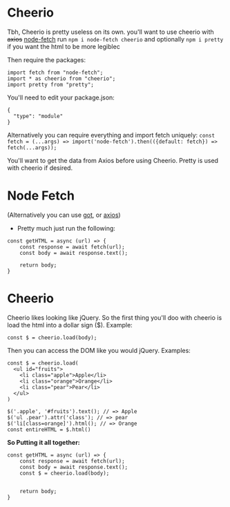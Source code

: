 # Cheerio

Tbh, Cheerio is pretty useless on its own. you'll want to use cheerio with ~~axios~~ [node-fetch](https://www.npmjs.com/package/node-fetch) run `npm i node-fetch cheerio` and optionally `npm i pretty` if you want the html to be more legiblec

Then require the packages:

```
import fetch from "node-fetch";
import * as cheerio from "cheerio";
import pretty from "pretty";
```

You'll need to edit your package.json:

```
{
  "type": "module"
}
```

Alternatively you can require everything and import fetch uniquely:
`const fetch = (...args) => import('node-fetch').then(({default: fetch}) => fetch(...args));`

You'll want to get the data from Axios before using Cheerio. Pretty is used with cheerio if desired.

# Node Fetch

(Alternatively you can use [got](https://www.npmjs.com/package/got), or [axios](https://www.npmjs.com/package/axios))

- Pretty much just run the following:

```
const getHTML = async (url) => {
    const response = await fetch(url);
    const body = await response.text();

    return body;
}
```

# Cheerio

Cheerio likes looking like jQuery. So the first thing you'll doo with cheerio is load the html into a dollar sign ($). Example:

```
const $ = cheerio.load(body);
```

Then you can access the DOM like you would jQuery. Examples:

```
const $ = cheerio.load(
  <ul id="fruits">
    <li class="apple">Apple</li>
    <li class="orange">Orange</li>
    <li class="pear">Pear</li>
  </ul>
)

$('.apple', '#fruits').text(); // => Apple
$('ul .pear').attr('class'); // => pear
$('li[class=orange]').html(); // => Orange
const entireHTML = $.html()

```

**So Putting it all together:**

```
const getHTML = async (url) => {
    const response = await fetch(url);
    const body = await response.text();
    const $ = cheerio.load(body);


    return body;
}
```
